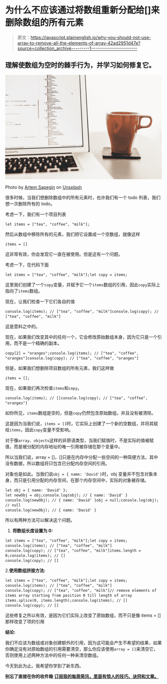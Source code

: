 # 为什么不应该通过将数组重新分配给[]来删除数组的所有元素

> 原文：<https://javascript.plainenglish.io/why-you-should-not-use-array-to-remove-all-the-elements-of-array-42ad2951d47e?source=collection_archive---------1----------------------->

## 理解使数组为空时的棘手行为，并学习如何修复它。

![](img/f9ee179ae5bd7ae51494c3b3136dfcbf.png)

Photo by [Artem Sapegin](https://unsplash.com/@sapegin?utm_source=medium&utm_medium=referral) on [Unsplash](https://unsplash.com?utm_source=medium&utm_medium=referral)

很多时候，当我们想删除数组中的所有元素时，也许我们有一个 todo 列表，我们想一次删除所有的 todo。

考虑一下，我们有一个项目列表

```
let items = ["tea", "coffee", "milk"];
```

然后从数组中移除所有的元素，我们把它设置成一个空数组，就像这样

```
items = []
```

这非常有效，你会发现它一直在被使用。但是这有一个问题。

考虑一下，在代码下面

```
let items = ["tea", "coffee", "milk"];let copy = items;
```

这里我们创建了一个`copy`变量，并赋予它一个`items`数组的引用，因此`copy`实际上指向了`items`数组。

现在，让我们检查一下它们各自的值

```
console.log(items); // ["tea", "coffee", "milk"]console.log(copy); // ["tea", "coffee", "milk"]
```

这是意料之中的。

现在，如果我们改变其中的任何一个，它会修改原始数组本身，因为它只是一个引用，而不是一个精确的副本。

```
copy[2] = "oranges";console.log(items); // ["tea", "coffee", "oranges"]console.log(copy); // ["tea", "coffee", "oranges"]
```

但是，如果我们想删除项目数组的所有元素，我们这样做

```
items = [];
```

现在，如果我们再次检查`items`和`copy`。

```
console.log(items); // []console.log(copy); // ["tea", "coffee", "oranges"]
```

如你所见，`items`数组是空的，但是`copy`仍然包含原始数组，并且没有被清除。

这是因为当我们说，`items = []`时，它实际上创建了一个新的空数组，并将其赋给`items`，因此`copy`变量不受影响。

对于像`array`、`objects`这样的非原语类型，当我们赋值时，不是实际的值被赋值，而是被分配的内存地址的唯一引用被存储在那个变量中。

所以当我们说，array = []，[]只是在内存中分配一些空间的一种简便方法，其中没有数据，所以数组将只包含已分配内存空间的引用。

对象也是如此。当我们说`obj = { name: 'David'}`时，obj 变量并不包含对象本身，而只是引用分配的内存空间，在那个内存空间中，实际的对象被存储。

```
let obj = { name: 'David' };
let newObj = obj;console.log(obj); // { name: 'David' }
console.log(newObj); // { name: 'David' }obj = null;console.log(obj); // null
console.log(newObj); // { name: 'David' }
```

所以有两种方法可以解决这个问题。

1.  **将数组长度设置为 0:**

```
let items = ["tea", "coffee", "milk"];let copy = items;
console.log(items); // ["tea", "coffee", "milk"]
console.log(copy); // ["tea", "coffee", "milk"]items.length = 0;console.log(items); // []
console.log(copy); // []
```

2.**使用数组拼接方法:**

```
let items = ["tea", "coffee", "milk"];let copy = items;
console.log(items); // ["tea", "coffee", "milk"]
console.log(copy); // ["tea", "coffee", "milk"]// remove elements of items array starting from position 0 till length of array
items.splice(0, items.length);console.log(items); // []
console.log(copy); // []
```

这些修复之所以有效，是因为它们实际上改变了原始数组，而不只是像 items = []那样改变了项的引用

**结论:**

我们不应该为数组或对象创建额外的引用，因为这可能会产生不希望的结果，如果你确定没有对原始数组的引用需要清空，那么你应该使用`array = []`来清空它，否则使用上述两种方法中的任何一种来清空数组。

今天到此为止。我希望你学到了新东西。

**别忘了直接在你的收件箱** [**订阅我的每周简讯，里面有惊人的技巧、诀窍和文章。**](https://yogeshchavan.dev/)
